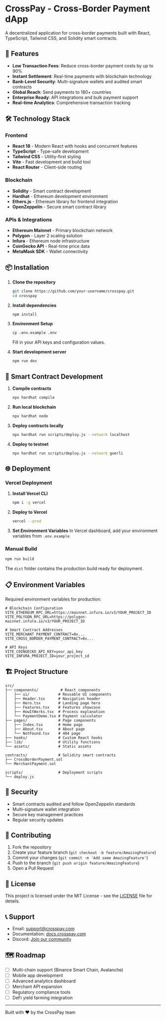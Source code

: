 # CrossPay - Cross-Border Payment dApp

A decentralized application for cross-border payments built with React, TypeScript, Tailwind CSS, and Solidity smart contracts.

## 🚀 Features

- **Low Transaction Fees**: Reduce cross-border payment costs by up to 90%
- **Instant Settlement**: Real-time payments with blockchain technology
- **Bank-Level Security**: Multi-signature wallets and audited smart contracts
- **Global Reach**: Send payments to 180+ countries
- **Enterprise Ready**: API integrations and bulk payment support
- **Real-time Analytics**: Comprehensive transaction tracking

## 🛠 Technology Stack

### Frontend
- **React 18** - Modern React with hooks and concurrent features
- **TypeScript** - Type-safe development
- **Tailwind CSS** - Utility-first styling
- **Vite** - Fast development and build tool
- **React Router** - Client-side routing

### Blockchain
- **Solidity** - Smart contract development
- **Hardhat** - Ethereum development environment
- **Ethers.js** - Ethereum library for frontend integration
- **OpenZeppelin** - Secure smart contract library

### APIs & Integrations
- **Ethereum Mainnet** - Primary blockchain network
- **Polygon** - Layer 2 scaling solution
- **Infura** - Ethereum node infrastructure
- **CoinGecko API** - Real-time price data
- **MetaMask SDK** - Wallet connectivity

## 📦 Installation

1. **Clone the repository**
   ```bash
   git clone https://github.com/your-username/crosspay.git
   cd crosspay
   ```

2. **Install dependencies**
   ```bash
   npm install
   ```

3. **Environment Setup**
   ```bash
   cp .env.example .env
   ```
   Fill in your API keys and configuration values.

4. **Start development server**
   ```bash
   npm run dev
   ```

## 🔧 Smart Contract Development

1. **Compile contracts**
   ```bash
   npx hardhat compile
   ```

2. **Run local blockchain**
   ```bash
   npx hardhat node
   ```

3. **Deploy contracts locally**
   ```bash
   npx hardhat run scripts/deploy.js --network localhost
   ```

4. **Deploy to testnet**
   ```bash
   npx hardhat run scripts/deploy.js --network goerli
   ```

## 🌐 Deployment

### Vercel Deployment

1. **Install Vercel CLI**
   ```bash
   npm i -g vercel
   ```

2. **Deploy to Vercel**
   ```bash
   vercel --prod
   ```

3. **Set Environment Variables**
   In Vercel dashboard, add your environment variables from `.env.example`

### Manual Build

```bash
npm run build
```

The `dist` folder contains the production build ready for deployment.

## 📋 Environment Variables

Required environment variables for production:

```env
# Blockchain Configuration
VITE_ETHEREUM_RPC_URL=https://mainnet.infura.io/v3/YOUR_PROJECT_ID
VITE_POLYGON_RPC_URL=https://polygon-mainnet.infura.io/v3/YOUR_PROJECT_ID

# Smart Contract Addresses
VITE_MERCHANT_PAYMENT_CONTRACT=0x...
VITE_CROSS_BORDER_PAYMENT_CONTRACT=0x...

# API Keys
VITE_COINGECKO_API_KEY=your_api_key
VITE_INFURA_PROJECT_ID=your_project_id
```

## 🏗 Project Structure

```
src/
├── components/          # React components
│   ├── ui/             # Reusable UI components
│   ├── Header.tsx      # Navigation header
│   ├── Hero.tsx        # Landing page hero
│   ├── Features.tsx    # Features showcase
│   ├── HowItWorks.tsx  # Process explanation
│   └── PaymentDemo.tsx # Payment calculator
├── pages/              # Page components
│   ├── Index.tsx       # Home page
│   ├── About.tsx       # About page
│   └── NotFound.tsx    # 404 page
├── hooks/              # Custom React hooks
├── lib/                # Utility functions
└── assets/             # Static assets

contracts/              # Solidity smart contracts
├── CrossBorderPayment.sol
└── MerchantPayment.sol

scripts/                # Deployment scripts
└── deploy.js
```

## 🔐 Security

- Smart contracts audited and follow OpenZeppelin standards
- Multi-signature wallet integration
- Secure key management practices
- Regular security updates

## 🤝 Contributing

1. Fork the repository
2. Create your feature branch (`git checkout -b feature/AmazingFeature`)
3. Commit your changes (`git commit -m 'Add some AmazingFeature'`)
4. Push to the branch (`git push origin feature/AmazingFeature`)
5. Open a Pull Request

## 📄 License

This project is licensed under the MIT License - see the [LICENSE](LICENSE) file for details.

## 📞 Support

- Email: support@crosspay.com
- Documentation: [docs.crosspay.com](https://docs.crosspay.com)
- Discord: [Join our community](https://discord.gg/crosspay)

## 🗺 Roadmap

- [ ] Multi-chain support (Binance Smart Chain, Avalanche)
- [ ] Mobile app development
- [ ] Advanced analytics dashboard
- [ ] Merchant API expansion
- [ ] Regulatory compliance tools
- [ ] DeFi yield farming integration

---

Built with ❤️ by the CrossPay team